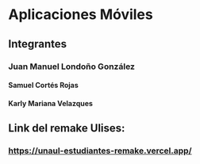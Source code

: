 # Aplicaciones Móviles
## Integrantes
### Juan Manuel Londoño González
#### Samuel Cortés Rojas
#### Karly Mariana Velazques 

## Link del remake Ulises:
### https://unaul-estudiantes-remake.vercel.app/

